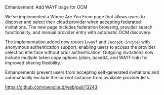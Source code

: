 Enhancement: Add WAYF page for OCM

We've implemented a Where Are You From page that allows users to discover and select their cloud provider when accepting federated invitations.
The new page includes federation browsing, provider search functionality, and manual provider entry with automatic OCM discovery.

The implementation added new routes (`/wayf` and `/accept-invite`) with anonymous authentication support, enabling users to access the provider selection interface without prior authentication.
Outgoing invitations now include multiple token copy options (plain, base64, and WAYF link) for improved sharing flexibility.

Enhancements prevent users from accepting self-generated invitations and automatically exclude the current instance from available provider lists.

https://github.com/owncloud/web/pull/13243
